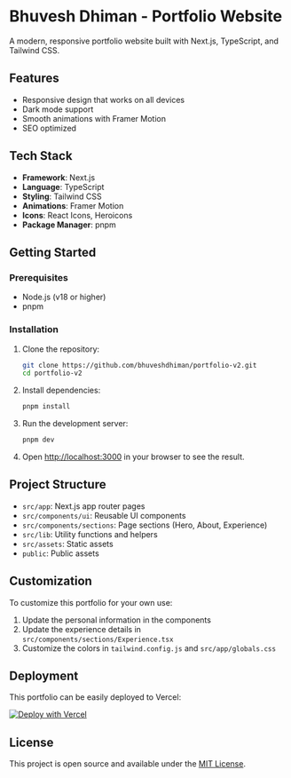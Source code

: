 # Bhuvesh Dhiman - Portfolio Website

A modern, responsive portfolio website built with Next.js, TypeScript, and Tailwind CSS.

## Features

- Responsive design that works on all devices
- Dark mode support
- Smooth animations with Framer Motion
- SEO optimized

## Tech Stack

- **Framework**: Next.js
- **Language**: TypeScript
- **Styling**: Tailwind CSS
- **Animations**: Framer Motion
- **Icons**: React Icons, Heroicons
- **Package Manager**: pnpm

## Getting Started

### Prerequisites

- Node.js (v18 or higher)
- pnpm

### Installation

1. Clone the repository:

   ```bash
   git clone https://github.com/bhuveshdhiman/portfolio-v2.git
   cd portfolio-v2
   ```

2. Install dependencies:

   ```bash
   pnpm install
   ```

3. Run the development server:

   ```bash
   pnpm dev
   ```

4. Open [http://localhost:3000](http://localhost:3000) in your browser to see the result.

## Project Structure

- `src/app`: Next.js app router pages
- `src/components/ui`: Reusable UI components
- `src/components/sections`: Page sections (Hero, About, Experience)
- `src/lib`: Utility functions and helpers
- `src/assets`: Static assets
- `public`: Public assets

## Customization

To customize this portfolio for your own use:

1. Update the personal information in the components
2. Update the experience details in `src/components/sections/Experience.tsx`
3. Customize the colors in `tailwind.config.js` and `src/app/globals.css`

## Deployment

This portfolio can be easily deployed to Vercel:

[![Deploy with Vercel](https://vercel.com/button)](https://vercel.com/new/clone?repository-url=https%3A%2F%2Fgithub.com%2Fbhuveshdhiman%2Fportfolio-v2)

## License

This project is open source and available under the [MIT License](LICENSE).
